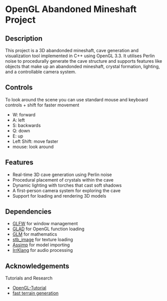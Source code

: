 # OpenGL Abandoned Mineshaft Project

## Description

This project is a 3D abandonded mineshaft, cave generation and visualization tool implemented in C++ using OpenGL 3.3. It utilises Perlin noise to procedurally generate the cave structure and supports features like objects that make up an abandonded mineshaft, crystal formation, lighting, and a controllable camera system.

## Controls
To look around the scene you can use standard mouse and keyboard controls + shift for faster movement
- W: forward
- A: left
- S: backwards
- Q: down
- E: up
- Left Shift: move faster
- mouse: look around

## Features

- Real-time 3D cave generation using Perlin noise
- Procedural placement of crystals within the cave
- Dynamic lighting with torches that cast soft shadows
- A first-person camera system for exploring the cave
- Support for loading and rendering 3D models

## Dependencies
- [GLFW](https://www.glfw.org/) for window management
- [GLAD](https://glad.dav1d.de/) for OpenGL function loading
- [GLM](https://github.com/g-truc/glm) for mathematics
- [stb_image](https://github.com/nothings/stb) for texture loading
- [Assimp](http://www.assimp.org/) for model importing
- [IrrKlang](https://www.ambiera.com/irrklang/) for audio processing

## Acknowledgements
Tutorials and Research
- [OpenGL-Tutorial](https://learnopengl.com/)
- [fast terrain generation](https://ar5iv.labs.arxiv.org/html/1610.03525v3)
